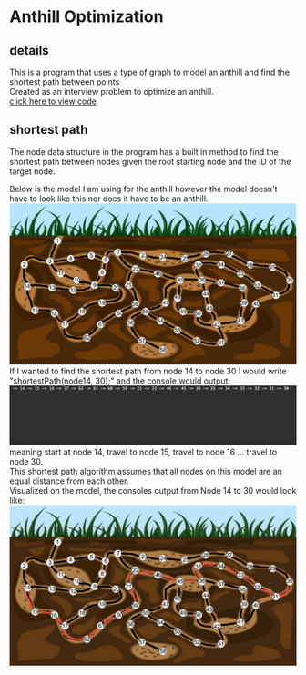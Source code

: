 # Anthill Optimization

## details
This is a program that uses a type of graph to model an anthill and find the shortest path between points    
Created as an interview problem to optimize an anthill.        
[click here to view code](https://github.com/carlgombert/Anthill_Optimization/tree/main/anthill_optimization/src/com/anthill_optimization/main)

## shortest path
The node data structure in the program has a built in method to find the shortest path between nodes given the root starting node and the ID of the target node.    
    
Below is the model I am using for the anthill however the model doesn't have to look like this nor does it have to be an anthill.
![This is an image](https://github.com/carlgombert/Anthill_Optimization/blob/main/screenshots/anthill_model.jpg)    
If I wanted to find the shortest path from node 14 to node 30 I would write "shortestPath(node14, 30);" and the console would output:    
![This is an image](https://github.com/carlgombert/Anthill_Optimization/blob/main/screenshots/14_to_30_output.png)        
meaning start at node 14, travel to node 15, travel to node 16 ... travel to node 30.        
This shortest path algorithm assumes that all nodes on this model are an equal distance from each other.        
Visualized on the model, the consoles output from Node 14 to 30 would look like:        
![This is an image](https://github.com/carlgombert/Anthill_Optimization/blob/main/screenshots/shortest_path_14_to_30.png) 
